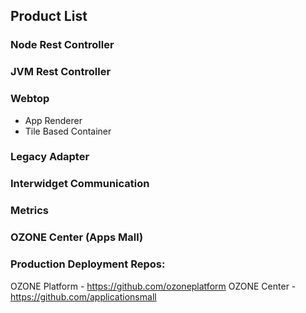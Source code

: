 ## Product List

### Node Rest Controller 

### JVM Rest Controller

### Webtop 
* App Renderer
* Tile Based Container

### Legacy Adapter

### Interwidget Communication

### Metrics

### OZONE Center (Apps Mall)

### Production Deployment Repos:
OZONE Platform - https://github.com/ozoneplatform
OZONE Center - https://github.com/applicationsmall


